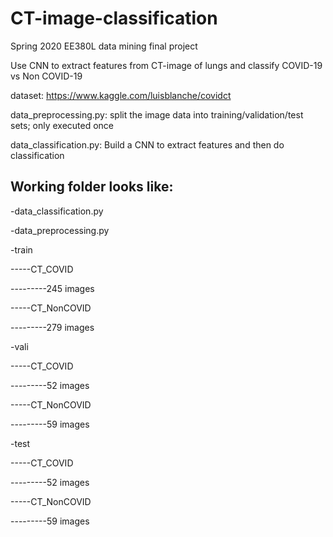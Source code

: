 # CT-image-classification
Spring 2020 EE380L data mining final project

Use CNN to extract features from CT-image of lungs and classify COVID-19 vs Non COVID-19

dataset: https://www.kaggle.com/luisblanche/covidct

data_preprocessing.py: split the image data into training/validation/test sets; only executed once

data_classification.py: Build a CNN to extract features and then do classification

## Working folder looks like:

-data_classification.py

-data_preprocessing.py

-train

-----CT_COVID

---------245 images

-----CT_NonCOVID

---------279 images

-vali

-----CT_COVID

---------52 images

-----CT_NonCOVID

---------59 images

-test

-----CT_COVID

---------52 images

-----CT_NonCOVID

---------59 images


